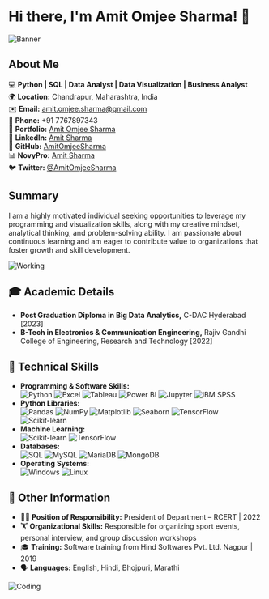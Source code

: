 # Hi there, I'm Amit Omjee Sharma! 👋

![Banner](https://media.giphy.com/media/RbDKaczqWovIugyJmW/giphy.gif)

## About Me
💻 **Python | SQL | Data Analyst | Data Visualization | Business Analyst**  
🌍 **Location:** Chandrapur, Maharashtra, India  
✉️ **Email:** [amit.omjee.sharma@gmail.com](mailto:amit.omjee.sharma@gmail.com)  
📱 **Phone:** +91 7767897343  
🔗 **Portfolio:** [Amit Omjee Sharma](https://amitomjeesharma.github.io/)  
🔗 **LinkedIn:** [Amit Sharma](https://www.linkedin.com/in/amit-omjee-sharma/)  
🐙 **GitHub:** [AmitOmjeeSharma](https://github.com/AmitOmjeeSharma)  
📊 **NovyPro:** [Amit Sharma](https://www.novypro.com/profile_projects/sharmaji99)  
🐦 **Twitter:** [@AmitOmjeeSharma](https://twitter.com/AmitOmjeeSharma)  

## Summary
I am a highly motivated individual seeking opportunities to leverage my programming and visualization skills, along with my creative mindset, analytical thinking, and problem-solving ability. I am passionate about continuous learning and am eager to contribute value to organizations that foster growth and skill development.

![Working](https://media.giphy.com/media/1BfV9h8fN4m7ytc6cz/giphy.gif)

## 🎓 Academic Details
- **Post Graduation Diploma in Big Data Analytics,** C-DAC Hyderabad [2023]
- **B-Tech in Electronics & Communication Engineering,** Rajiv Gandhi College of Engineering, Research and Technology [2022]

## 💼 Technical Skills
- **Programming & Software Skills:**  
  ![Python](https://img.shields.io/badge/-Python-3776AB?style=flat-square&logo=python&logoColor=white) ![Excel](https://img.shields.io/badge/-Excel-217346?style=flat-square&logo=microsoft-excel&logoColor=white) ![Tableau](https://img.shields.io/badge/-Tableau-E97627?style=flat-square&logo=tableau&logoColor=white) ![Power BI](https://img.shields.io/badge/-Power%20BI-F2C811?style=flat-square&logo=power-bi&logoColor=white) ![Jupyter](https://img.shields.io/badge/-Jupyter-F37626?style=flat-square&logo=jupyter&logoColor=white) ![IBM SPSS](https://img.shields.io/badge/-IBM%20SPSS-052FAD?style=flat-square&logo=ibm&logoColor=white)  
- **Python Libraries:**  
  ![Pandas](https://img.shields.io/badge/-Pandas-150458?style=flat-square&logo=pandas&logoColor=white) ![NumPy](https://img.shields.io/badge/-NumPy-013243?style=flat-square&logo=numpy&logoColor=white) ![Matplotlib](https://img.shields.io/badge/-Matplotlib-2C8EBB?style=flat-square&logo=python&logoColor=white) ![Seaborn](https://img.shields.io/badge/-Seaborn-3776AB?style=flat-square&logo=python&logoColor=white) ![TensorFlow](https://img.shields.io/badge/-TensorFlow-FF6F00?style=flat-square&logo=tensorflow&logoColor=white) ![Scikit-learn](https://img.shields.io/badge/-Scikit%20Learn-F7931E?style=flat-square&logo=scikit-learn&logoColor=white)  
- **Machine Learning:**  
  ![Scikit-learn](https://img.shields.io/badge/-Scikit%20Learn-F7931E?style=flat-square&logo=scikit-learn&logoColor=white) ![TensorFlow](https://img.shields.io/badge/-TensorFlow-FF6F00?style=flat-square&logo=tensorflow&logoColor=white)
- **Databases:**  
  ![SQL](https://img.shields.io/badge/-SQL-4479A1?style=flat-square&logo=sql&logoColor=white) ![MySQL](https://img.shields.io/badge/-MySQL-4479A1?style=flat-square&logo=mysql&logoColor=white) ![MariaDB](https://img.shields.io/badge/-MariaDB-003545?style=flat-square&logo=mariadb&logoColor=white) ![MongoDB](https://img.shields.io/badge/-MongoDB-47A248?style=flat-square&logo=mongodb&logoColor=white)  
- **Operating Systems:**  
  ![Windows](https://img.shields.io/badge/-Windows-0078D6?style=flat-square&logo=windows&logoColor=white) ![Linux](https://img.shields.io/badge/-Linux-FCC624?style=flat-square&logo=linux&logoColor=white)  

## 🏅 Other Information
- 👨‍💼 **Position of Responsibility:** President of Department – RCERT | 2022
- 🏋️ **Organizational Skills:** Responsible for organizing sport events, personal interview, and group discussion workshops
- 🎓 **Training:** Software training from Hind Softwares Pvt. Ltd. Nagpur | 2019
- 🗣️ **Languages:** English, Hindi, Bhojpuri, Marathi

![Coding](https://media.giphy.com/media/LHZyixOnHwDDy/giphy.gif)

<!---
AmitOmjeeSharma/AmitOmjeeSharma is a ✨ special ✨ repository because its `README.md` (this file) appears on your GitHub profile.
You can click the Preview link to take a look at your changes.
--->
